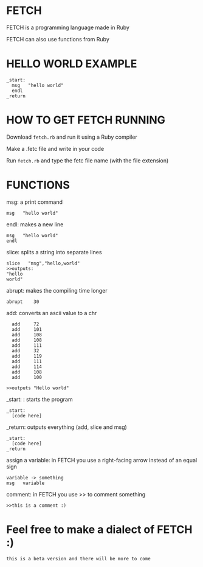 # FETCH
FETCH is a programming language made in Ruby

FETCH can also use functions from Ruby

# HELLO WORLD EXAMPLE
```
_start:
  msg   "hello world"
  endl
_return
```

# HOW TO GET FETCH RUNNING
Download ```fetch.rb``` and run it using a Ruby compiler 

Make a .fetc file and write in your code 

Run ```fetch.rb``` and type the fetc file name (with the file extension) 

# FUNCTIONS


msg: a print command
```
msg   "hello world"

```

endl: makes a new line

```
msg   "hello world"
endl
```
slice: splits a string into separate lines

```
slice   "msg","hello,world"
>>outputs:
"hello
world"
```

abrupt: makes the compiling time longer 
```
abrupt    30
```
add: converts an ascii value to a chr
```
  add     72
  add     101
  add     108
  add     108
  add     111
  add     32
  add     119 
  add     111
  add     114
  add     108
  add     100 

>>outputs "Hello world"
```
_start: : starts the program
```
_start:
  [code here]
```
_return: outputs everything (add, slice and msg)
```
_start:
  [code here]
_return
```
assign a variable: in FETCH you use a right-facing arrow instead of an equal sign
```
variable -> something
msg   variable
```
comment: in FETCH you use >> to comment something
 ```
 >>this is a comment :)
 
 ```
 
 
 
 
 
 
 
 
 
 
 
 # Feel free to make a dialect of FETCH :)
 `this is a beta version and there will be more to come`
